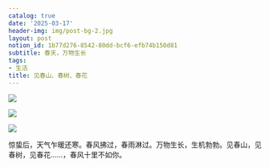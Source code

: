 ```yaml
---
catalog: true
date: '2025-03-17'
header-img: img/post-bg-2.jpg
layout: post
notion_id: 1b77d276-8542-80dd-bcf6-efb74b150d81
subtitle: 春天，万物生长
tags:
- 生活
title: 见春山、春树、春花
---
```


![](https://prod-files-secure.s3.us-west-2.amazonaws.com/5e11c35f-1dd6-416f-868e-8acb8013660f/db7471f9-071b-4e9a-a12e-7f70ebbda5fa/1000029962.jpg?X-Amz-Algorithm=AWS4-HMAC-SHA256&X-Amz-Content-Sha256=UNSIGNED-PAYLOAD&X-Amz-Credential=ASIAZI2LB466W5BCZMPZ%2F20250318%2Fus-west-2%2Fs3%2Faws4_request&X-Amz-Date=20250318T095633Z&X-Amz-Expires=3600&X-Amz-Security-Token=IQoJb3JpZ2luX2VjEAIaCXVzLXdlc3QtMiJIMEYCIQD%2F0uhasJkQWmYlY6FEXph%2Bqk%2FUURMLPUK2ixGM2t6O0AIhAID%2Bo9EKqQ7Y2JSTn3z3e267gMx1GidRu%2BimNDhJRUGzKv8DCFoQABoMNjM3NDIzMTgzODA1IgwaqW9cVpGwetLxBPQq3ANW5cYL97j6RxmrmD4I9hypk4W5bVG4GeanO9ud6Dh6Fe3Ld3iSg8s9TfMSP4i%2FbPQ965cPScaPNZ1ikDBvTHrXYTsSNOBCKfAjntq41rNoHlFDcka8z87z9qGNGKki2%2F%2FuZXNp6TxREK6HoOK3bnEU9I9kMPGWoXn%2F2UBC8sM6gB9eeMzbgD%2Blrcyk%2F9XN7LqJnNPTdQr5RMdLWYHOTuHN5gDpvMybqmLH%2BuK2KO9YCDJOcBAlmBETU6OLJuRuQJwL5yADsDm%2F4E9n%2FPOHLXkAAEPsKN412yqxjHDmMmk54TDJB8VESiOJ%2BmQQuBWYmiWWepiUnfnLxQbyoDOv50a8IGK%2BmnfKeXeCnNXileJ%2BIAEaqy%2B9ND3cMGD%2BtkbknCFfVakjCy5PZRTinzpV02cxSR6tKYB9uCcKDb7cgkxprTjUQuo5lR9ujCrOXXYQr8M0UTsovryYMvcDI3Si7b7x7PzlxV675MTV0JDt92OUD5Rc3V4bcU9Pvj6MNwR8XSyzOAo23Cg845qHRrseCazWu%2FJO218cdRRrnfmTqkUCyVVElfSeOVxKwn4PzZwVcnwCfHaLYaNO86ZpiwoxDo7UsG9xVT6fOvOhi5gQT1sRpdIQfjAEV1%2FgzSj%2FmjCc9eS%2BBjqkAcUVqglWVG9QjSY%2FR66iJKZW0FvDHHoNB5ZQwxkS69WXGdTjR7c8SJsubur1ozeT40wxp67VgaNqXHs0rxofws%2BLs97ZCUWdrBg1OW3NMLivcL3Ym3UUSpwYZ8gQ3FvWOd02FeIsQPqkHp9fSBYKhiZZ5PY%2Bnczpzgvyd7OpHNt9yPw%2Bxia5e7BmGE0r8CHUUSb4e6V6NWf%2BTCvV2lxf4IXNTiP9&X-Amz-Signature=4c9d434da87996ccbf8fc5006c4546ce9e4c7d481c0be1c5ac330e76cab0fbde&X-Amz-SignedHeaders=host&x-id=GetObject)


![](https://prod-files-secure.s3.us-west-2.amazonaws.com/5e11c35f-1dd6-416f-868e-8acb8013660f/fd9b3ba2-f499-4642-a863-b443b9519133/1000030068.jpg?X-Amz-Algorithm=AWS4-HMAC-SHA256&X-Amz-Content-Sha256=UNSIGNED-PAYLOAD&X-Amz-Credential=ASIAZI2LB466W5BCZMPZ%2F20250318%2Fus-west-2%2Fs3%2Faws4_request&X-Amz-Date=20250318T095633Z&X-Amz-Expires=3600&X-Amz-Security-Token=IQoJb3JpZ2luX2VjEAIaCXVzLXdlc3QtMiJIMEYCIQD%2F0uhasJkQWmYlY6FEXph%2Bqk%2FUURMLPUK2ixGM2t6O0AIhAID%2Bo9EKqQ7Y2JSTn3z3e267gMx1GidRu%2BimNDhJRUGzKv8DCFoQABoMNjM3NDIzMTgzODA1IgwaqW9cVpGwetLxBPQq3ANW5cYL97j6RxmrmD4I9hypk4W5bVG4GeanO9ud6Dh6Fe3Ld3iSg8s9TfMSP4i%2FbPQ965cPScaPNZ1ikDBvTHrXYTsSNOBCKfAjntq41rNoHlFDcka8z87z9qGNGKki2%2F%2FuZXNp6TxREK6HoOK3bnEU9I9kMPGWoXn%2F2UBC8sM6gB9eeMzbgD%2Blrcyk%2F9XN7LqJnNPTdQr5RMdLWYHOTuHN5gDpvMybqmLH%2BuK2KO9YCDJOcBAlmBETU6OLJuRuQJwL5yADsDm%2F4E9n%2FPOHLXkAAEPsKN412yqxjHDmMmk54TDJB8VESiOJ%2BmQQuBWYmiWWepiUnfnLxQbyoDOv50a8IGK%2BmnfKeXeCnNXileJ%2BIAEaqy%2B9ND3cMGD%2BtkbknCFfVakjCy5PZRTinzpV02cxSR6tKYB9uCcKDb7cgkxprTjUQuo5lR9ujCrOXXYQr8M0UTsovryYMvcDI3Si7b7x7PzlxV675MTV0JDt92OUD5Rc3V4bcU9Pvj6MNwR8XSyzOAo23Cg845qHRrseCazWu%2FJO218cdRRrnfmTqkUCyVVElfSeOVxKwn4PzZwVcnwCfHaLYaNO86ZpiwoxDo7UsG9xVT6fOvOhi5gQT1sRpdIQfjAEV1%2FgzSj%2FmjCc9eS%2BBjqkAcUVqglWVG9QjSY%2FR66iJKZW0FvDHHoNB5ZQwxkS69WXGdTjR7c8SJsubur1ozeT40wxp67VgaNqXHs0rxofws%2BLs97ZCUWdrBg1OW3NMLivcL3Ym3UUSpwYZ8gQ3FvWOd02FeIsQPqkHp9fSBYKhiZZ5PY%2Bnczpzgvyd7OpHNt9yPw%2Bxia5e7BmGE0r8CHUUSb4e6V6NWf%2BTCvV2lxf4IXNTiP9&X-Amz-Signature=885cbd3cd237df3ab61a400bc744d2b572512364f69f620b23b26b772bf9a64d&X-Amz-SignedHeaders=host&x-id=GetObject)


![](https://prod-files-secure.s3.us-west-2.amazonaws.com/5e11c35f-1dd6-416f-868e-8acb8013660f/62bccc09-91ec-4bbe-893f-2b312ac2a856/1000030099.jpg?X-Amz-Algorithm=AWS4-HMAC-SHA256&X-Amz-Content-Sha256=UNSIGNED-PAYLOAD&X-Amz-Credential=ASIAZI2LB466W5BCZMPZ%2F20250318%2Fus-west-2%2Fs3%2Faws4_request&X-Amz-Date=20250318T095633Z&X-Amz-Expires=3600&X-Amz-Security-Token=IQoJb3JpZ2luX2VjEAIaCXVzLXdlc3QtMiJIMEYCIQD%2F0uhasJkQWmYlY6FEXph%2Bqk%2FUURMLPUK2ixGM2t6O0AIhAID%2Bo9EKqQ7Y2JSTn3z3e267gMx1GidRu%2BimNDhJRUGzKv8DCFoQABoMNjM3NDIzMTgzODA1IgwaqW9cVpGwetLxBPQq3ANW5cYL97j6RxmrmD4I9hypk4W5bVG4GeanO9ud6Dh6Fe3Ld3iSg8s9TfMSP4i%2FbPQ965cPScaPNZ1ikDBvTHrXYTsSNOBCKfAjntq41rNoHlFDcka8z87z9qGNGKki2%2F%2FuZXNp6TxREK6HoOK3bnEU9I9kMPGWoXn%2F2UBC8sM6gB9eeMzbgD%2Blrcyk%2F9XN7LqJnNPTdQr5RMdLWYHOTuHN5gDpvMybqmLH%2BuK2KO9YCDJOcBAlmBETU6OLJuRuQJwL5yADsDm%2F4E9n%2FPOHLXkAAEPsKN412yqxjHDmMmk54TDJB8VESiOJ%2BmQQuBWYmiWWepiUnfnLxQbyoDOv50a8IGK%2BmnfKeXeCnNXileJ%2BIAEaqy%2B9ND3cMGD%2BtkbknCFfVakjCy5PZRTinzpV02cxSR6tKYB9uCcKDb7cgkxprTjUQuo5lR9ujCrOXXYQr8M0UTsovryYMvcDI3Si7b7x7PzlxV675MTV0JDt92OUD5Rc3V4bcU9Pvj6MNwR8XSyzOAo23Cg845qHRrseCazWu%2FJO218cdRRrnfmTqkUCyVVElfSeOVxKwn4PzZwVcnwCfHaLYaNO86ZpiwoxDo7UsG9xVT6fOvOhi5gQT1sRpdIQfjAEV1%2FgzSj%2FmjCc9eS%2BBjqkAcUVqglWVG9QjSY%2FR66iJKZW0FvDHHoNB5ZQwxkS69WXGdTjR7c8SJsubur1ozeT40wxp67VgaNqXHs0rxofws%2BLs97ZCUWdrBg1OW3NMLivcL3Ym3UUSpwYZ8gQ3FvWOd02FeIsQPqkHp9fSBYKhiZZ5PY%2Bnczpzgvyd7OpHNt9yPw%2Bxia5e7BmGE0r8CHUUSb4e6V6NWf%2BTCvV2lxf4IXNTiP9&X-Amz-Signature=a1b1f8b54c5af390e4c4fa58baa7e1c1709656375d37be41695bd64822eb4f6f&X-Amz-SignedHeaders=host&x-id=GetObject)


惊蛰后，天气乍暖还寒。春风拂过，春雨淋过。万物生长，生机勃勃。见春山，见春树，见春花……，春风十里不如你。